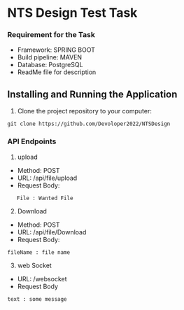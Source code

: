 # NTS Design Test Task 

### Requirement for the Task

- Framework: SPRING BOOT  
- Build pipeline: MAVEN 
- Database: PostgreSQL
- ReadMe file for description

## Installing and Running the Application

1. Clone the project repository to your computer:
```shell
git clone https://github.com/Devoloper2022/NTSDesign
```



### API Endpoints

1. upload

- Method: POST
- URL: /api/file/upload
- Request Body:

```
   File : Wanted File
```
2. Download

- Method: POST 
- URL: /api/file/Download
- Request Body:
```
fileName : file name
```

3. web Socket

- URL: /websocket
- Request Body
```
text : some message
```



